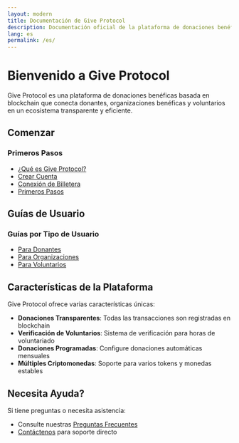 ```yaml
---
layout: modern
title: Documentación de Give Protocol
description: Documentación oficial de la plataforma de donaciones benéficas Give Protocol
lang: es
permalink: /es/
---
```


# Bienvenido a Give Protocol

Give Protocol es una plataforma de donaciones benéficas basada en blockchain que conecta donantes, organizaciones benéficas y voluntarios en un ecosistema transparente y eficiente.

## Comenzar

<div class="nav-section">
  <h3 class="section-title">Primeros Pasos</h3>
  <ul class="nav-list">
    <li class="nav-item">
      <a href="/es/introduction/what-is-give-protocol/">¿Qué es Give Protocol?</a>
    </li>
    <li class="nav-item">
      <a href="/es/getting-started/creating-account/">Crear Cuenta</a>
    </li>
    <li class="nav-item">
      <a href="/es/getting-started/wallet-connection/">Conexión de Billetera</a>
    </li>
    <li class="nav-item">
      <a href="/es/getting-started/first-steps/">Primeros Pasos</a>
    </li>
  </ul>
</div>

## Guías de Usuario

<div class="nav-section">
  <h3 class="section-title">Guías por Tipo de Usuario</h3>
  <ul class="nav-list">
    <li class="nav-item">
      <a href="/es/user-guides/donors/">Para Donantes</a>
    </li>
    <li class="nav-item">
      <a href="/es/user-guides/organizations/">Para Organizaciones</a>
    </li>
    <li class="nav-item">
      <a href="/es/user-guides/volunteers/">Para Voluntarios</a>
    </li>
  </ul>
</div>

## Características de la Plataforma

Give Protocol ofrece varias características únicas:

- **Donaciones Transparentes**: Todas las transacciones son registradas en blockchain
- **Verificación de Voluntarios**: Sistema de verificación para horas de voluntariado
- **Donaciones Programadas**: Configure donaciones automáticas mensuales
- **Múltiples Criptomonedas**: Soporte para varios tokens y monedas estables

## Necesita Ayuda?

Si tiene preguntas o necesita asistencia:

- Consulte nuestras [Preguntas Frecuentes](/es/help-center/faq/)
- [Contáctenos](/es/help-center/need-help/) para soporte directo